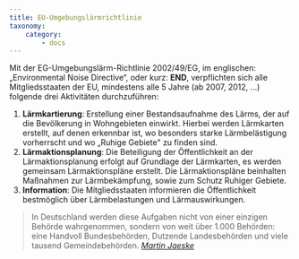 ```yaml
---
title: EU-Umgebungslärmrichtlinie
taxonomy:
    category:
        - docs
---
```


Mit der EG-Umgebungslärm-Richtlinie 2002/49/EG, im englischen: „Environmental Noise Directive“, oder kurz: **END**, verpflichten sich alle Mitgliedsstaaten der EU, mindestens alle 5 Jahre (ab 2007, 2012, …) folgende drei Aktivitäten durchzuführen: 
1.	**Lärmkartierung**: Erstellung einer Bestandsaufnahme des Lärms, der auf die Bevölkerung in Wohngebieten einwirkt. Hierbei werden Lärmkarten erstellt, auf denen erkennbar ist, wo besonders starke Lärmbelästigung vorherrscht und wo „Ruhige Gebiete" zu finden sind.
2.	**Lärmaktionsplanung**: Die Beteiligung der Öffentlichkeit an der Lärmaktionsplanung erfolgt auf Grundlage der Lärmkarten, es werden gemeinsam Lärmaktionspläne erstellt. Die Lärmaktionspläne beinhalten Maßnahmen zur Lärmbekämpfung, sowie zum Schutz Ruhiger Gebiete.
3.	**Information**: Die Mitgliedsstaaten informieren die Öffentlichkeit bestmöglich über Lärmbelastungen und Lärmauswirkungen.

> In Deutschland werden diese Aufgaben nicht von einer einzigen Behörde wahrgenommen, sondern von weit über 1.000 Behörden: eine Handvoll Bundesbehörden, Dutzende Landesbehörden und viele tausend Gemeindebehörden. <cite><a href=“http://ruhige-gebiete.de/downloads/Dissertation_MARTIN_JAESCHKE_aktualisierte_Zusammenfassung_050814.pdf“>Martin Jaeske</a></cite>
